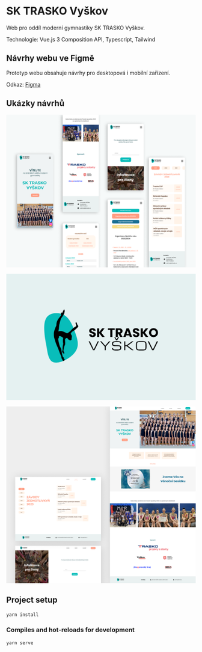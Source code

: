 # SK TRASKO Vyškov
Web pro oddíl moderní gymnastiky SK TRASKO Vyškov.

Technologie: Vue.js 3 Composition API, Typescript, Tailwind

## Návrhy webu ve Figmě
Prototyp webu obsahuje návrhy pro desktopová i mobilní zařízení.

Odkaz: [Figma](https://www.figma.com/file/CQFsWhm8bDZLkdJ0MClBub/Sk-Trasko-Vy%C5%A1kov?type=design&node-id=0%3A1&mode=design&t=fDZXMS0PFdsedC3R-1)

## Ukázky návrhů

![image](screenshots/trasko_mobile.png)

![image](screenshots/log.png)

![image](screenshots/trasko.png)



## Project setup
```
yarn install
```

### Compiles and hot-reloads for development
```
yarn serve
```
